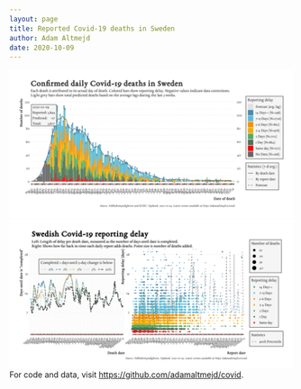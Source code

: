 ```yaml
---
layout: page
title: Reported Covid-19 deaths in Sweden
author: Adam Altmejd
date: 2020-10-09
---
```


![Graph of Swedish Covid-19 deaths with reporting delay.](deaths_lag_sweden_2020-10-09.png "Swedish Covid-19 deaths.")
![Graph of Swedish Covid-19 reporting delay in daily deaths.](lag_trend_sweden_2020-10-09.png "Trend in Swedish Covid-19 mortality reporting delay.")
For code and data, visit <https://github.com/adamaltmejd/covid>.
